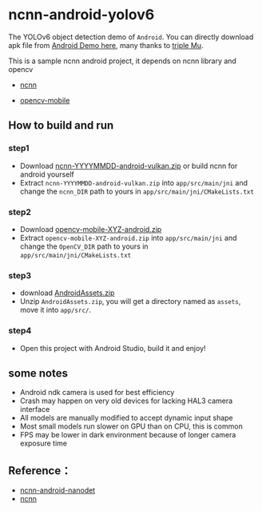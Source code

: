 # ncnn-android-yolov6

The YOLOv6 object detection demo of `Android`.
You can directly download apk file from [Android Demo here](https://github.com/meituan/YOLOv6/releases/download/0.4.0/yolov6-android-demo.apk), many thanks to [triple Mu](https://github.com/triple-Mu).

This is a sample ncnn android project, it depends on ncnn library and opencv

- [ncnn](https://github.com/Tencent/ncnn)

- [opencv-mobile](https://github.com/nihui/opencv-mobile)


## How to build and run
### step1

* Download [ncnn-YYYYMMDD-android-vulkan.zip](https://github.com/Tencent/ncnn/releases) or build ncnn for android yourself
* Extract `ncnn-YYYYMMDD-android-vulkan.zip` into `app/src/main/jni` and change the `ncnn_DIR` path to yours in `app/src/main/jni/CMakeLists.txt`

### step2

* Download [opencv-mobile-XYZ-android.zip](https://github.com/nihui/opencv-mobile)
* Extract `opencv-mobile-XYZ-android.zip` into `app/src/main/jni` and change the `OpenCV_DIR` path to yours in `app/src/main/jni/CMakeLists.txt`

### step3
* download [AndroidAssets.zip
](https://github.com/meituan/YOLOv6/releases/download/0.4.0/AndroidAssets.zip)
* Unzip `AndroidAssets.zip`, you will get a directory named as `assets`, move it
into `app/src/`.

### step4
* Open this project with Android Studio, build it and enjoy!

## some notes
* Android ndk camera is used for best efficiency
* Crash may happen on very old devices for lacking HAL3 camera interface
* All models are manually modified to accept dynamic input shape
* Most small models run slower on GPU than on CPU, this is common
* FPS may be lower in dark environment because of longer camera exposure time

## Reference：  
- [ncnn-android-nanodet](https://github.com/nihui/ncnn-android-nanodet)
- [ncnn](https://github.com/Tencent/ncnn)

